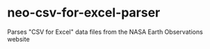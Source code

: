 # neo-csv-for-excel-parser
Parses "CSV for Excel" data files from the NASA Earth Observations website
